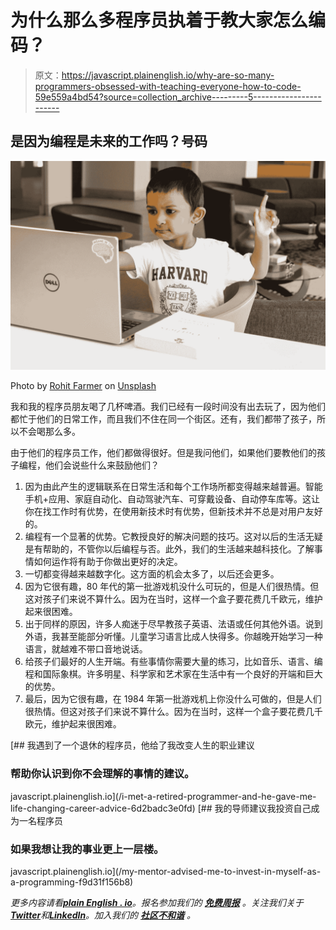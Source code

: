 # 为什么那么多程序员执着于教大家怎么编码？

> 原文：<https://javascript.plainenglish.io/why-are-so-many-programmers-obsessed-with-teaching-everyone-how-to-code-59e559a4bd54?source=collection_archive---------5----------------------->

## 是因为编程是未来的工作吗？号码

![](img/5fb55280b65e0abc74c6152c3e80fba2.png)

Photo by [Rohit Farmer](https://unsplash.com/@rohitfarmer?utm_source=medium&utm_medium=referral) on [Unsplash](https://unsplash.com?utm_source=medium&utm_medium=referral)

我和我的程序员朋友喝了几杯啤酒。我们已经有一段时间没有出去玩了，因为他们都忙于他们的日常工作，而且我们不住在同一个街区。还有，我们都带了孩子，所以不会喝那么多。

由于他们的程序员工作，他们都做得很好。但是我问他们，如果他们要教他们的孩子编程，他们会说些什么来鼓励他们？

1.  因为由此产生的逻辑联系在日常生活和每个工作场所都变得越来越普遍。智能手机+应用、家庭自动化、自动驾驶汽车、可穿戴设备、自动停车库等。这让你在找工作时有优势，在使用新技术时有优势，但新技术并不总是对用户友好的。
2.  编程有一个显著的优势。它教授良好的解决问题的技巧。这对以后的生活无疑是有帮助的，不管你以后编程与否。此外，我们的生活越来越科技化。了解事情如何运作将有助于你做出更好的决定。
3.  一切都变得越来越数字化。这方面的机会太多了，以后还会更多。
4.  因为它很有趣，80 年代的第一批游戏机没什么可玩的，但是人们很热情。但这对孩子们来说不算什么。因为在当时，这样一个盒子要花费几千欧元，维护起来很困难。
5.  出于同样的原因，许多人痴迷于尽早教孩子英语、法语或任何其他外语。说到外语，我甚至能部分听懂。儿童学习语言比成人快得多。你越晚开始学习一种语言，就越难不带口音地说话。
6.  给孩子们最好的人生开端。有些事情你需要大量的练习，比如音乐、语言、编程和国际象棋。许多明星、科学家和艺术家在生活中有一个良好的开端和巨大的优势。
7.  最后，因为它很有趣，在 1984 年第一批游戏机上你没什么可做的，但是人们很热情。但这对孩子们来说不算什么。因为在当时，这样一个盒子要花费几千欧元，维护起来很困难。

[](/i-met-a-retired-programmer-and-he-gave-me-life-changing-career-advice-6d2badc3e0fd) [## 我遇到了一个退休的程序员，他给了我改变人生的职业建议

### 帮助你认识到你不会理解的事情的建议。

javascript.plainenglish.io](/i-met-a-retired-programmer-and-he-gave-me-life-changing-career-advice-6d2badc3e0fd) [](/my-mentor-advised-me-to-invest-in-myself-as-a-programming-f9d31f156b8) [## 我的导师建议我投资自己成为一名程序员

### 如果我想让我的事业更上一层楼。

javascript.plainenglish.io](/my-mentor-advised-me-to-invest-in-myself-as-a-programming-f9d31f156b8) 

*更多内容请看*[***plain English . io***](https://plainenglish.io/)*。报名参加我们的* [***免费周报***](http://newsletter.plainenglish.io/) *。关注我们关于*[***Twitter***](https://twitter.com/inPlainEngHQ)*和*[***LinkedIn***](https://www.linkedin.com/company/inplainenglish/)*。加入我们的* [***社区不和谐***](https://discord.gg/GtDtUAvyhW) *。*